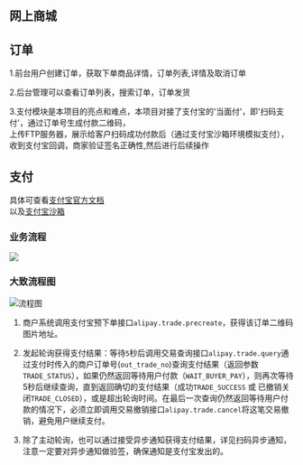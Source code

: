 ## 网上商城

## 订单

1.前台用户创建订单，获取下单商品详情，订单列表,详情及取消订单

2.后台管理可以查看订单列表，搜索订单，订单发货

3.支付模块是本项目的亮点和难点，本项目对接了支付宝的'当面付'，即'扫码支付'，通过订单号生成付款二维码，<br>
 上传FTP服务器，展示给客户扫码成功付款后（通过支付宝沙箱环境模拟支付），收到支付宝回调，商家验证签名正确性,然后进行后续操作
  
## 支付
具体可查看[支付宝官方文档](https://doc.open.alipay.com/docs/doc.htm?spm=a219a.7629140.0.0.Q4tRmQ&treeId=193&articleId=105072&docType=1)<br>
以及[支付宝沙箱](https://openhome.alipay.com/platform/appDaily.htm?tab=info)<br>

### 业务流程

![](http://img01.taobaocdn.com/top/i1/LB1KXhmLXXXXXaIapXXXXXXXXXX)

### 大致流程图

![流程图](https://img.alicdn.com/top/i1/LB14VRALXXXXXcnXXXXXXXXXXXX)

1. 商户系统调用支付宝预下单接口`alipay.trade.precreate`，获得该订单二维码图片地址。

2. 发起轮询获得支付结果：等待`5`秒后调用交易查询接口`alipay.trade.query`通过支付时传入的商户订单号(`out_trade_no`)查询支付结果（返回参数`TRADE_STATUS`），如果仍然返回等待用户付款（`WAIT_BUYER_PAY`），则再次等待5秒后继续查询，直到返回确切的支付结果（成功`TRADE_SUCCESS` 或 已撤销关闭`TRADE_CLOSED`），或是超出轮询时间。在最后一次查询仍然返回等待用户付款的情况下，必须立即调用交易撤销接口`alipay.trade.cancel`将这笔交易撤销，避免用户继续支付。

3. 除了主动轮询，也可以通过接受异步通知获得支付结果，详见扫码异步通知，注意一定要对异步通知做验签，确保通知是支付宝发出的。
